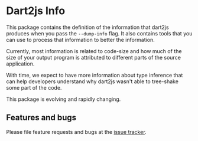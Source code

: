 # Dart2js Info

This package contains the definition of the information that dart2js produces
when you pass the `--dump-info` flag. It also contains tools that you can use to
process that information to better the information.

Currently, most information is related to code-size and how much of the size of
your output program is attributed to different parts of the source application.

With time, we expect to have more information about type inference that can help
developers understand why dart2js wasn't able to tree-shake some part of the
code.

This package is evolving and rapidly changing.

## Features and bugs

Please file feature requests and bugs at the [issue tracker][tracker].

[tracker]: https://github.com/dart-lang/dart2js_info/issues
